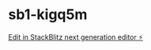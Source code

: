# sb1-kigq5m

[Edit in StackBlitz next generation editor ⚡️](https://stackblitz.com/~/github.com/Hyugomon/sb1-kigq5m)